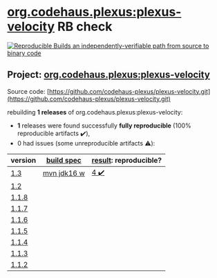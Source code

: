 [org.codehaus.plexus:plexus-velocity](https://search.maven.org/artifact/org.codehaus.plexus/plexus-velocity/) RB check
=======

[![Reproducible Builds](https://reproducible-builds.org/images/logos/rb.svg) an independently-verifiable path from source to binary code](https://reproducible-builds.org/)

## Project: [org.codehaus.plexus:plexus-velocity](https://search.maven.org/artifact/org.codehaus.plexus/plexus-velocity/)

Source code: [https://github.com/codehaus-plexus/plexus-velocity.git](https://github.com/codehaus-plexus/plexus-velocity.git)

rebuilding **1 releases** of org.codehaus.plexus:plexus-velocity:
- **1** releases were found successfully **fully reproducible** (100% reproducible artifacts :heavy_check_mark:),
- 0 had issues (some unreproducible artifacts :warning:):

| version | [build spec](BUILDSPEC.md) | [result](https://reproducible-builds.org/docs/jvm/): reproducible? |
| -- | --------- | ------ |
| [1.3](https://search.maven.org/artifact/org.codehaus.plexus/plexus-velocity/1.3/pom) | [mvn jdk16 w](plexus-velocity-1.3.buildspec) | [4 :heavy_check_mark: ](plexus-velocity-1.3.buildcompare) |
| [1.2](https://search.maven.org/artifact/org.codehaus.plexus/plexus-velocity/1.2/pom) | | |
| [1.1.8](https://search.maven.org/artifact/org.codehaus.plexus/plexus-velocity/1.1.8/pom) | | |
| [1.1.7](https://search.maven.org/artifact/org.codehaus.plexus/plexus-velocity/1.1.7/pom) | | |
| [1.1.6](https://search.maven.org/artifact/org.codehaus.plexus/plexus-velocity/1.1.6/pom) | | |
| [1.1.5](https://search.maven.org/artifact/org.codehaus.plexus/plexus-velocity/1.1.5/pom) | | |
| [1.1.4](https://search.maven.org/artifact/org.codehaus.plexus/plexus-velocity/1.1.4/pom) | | |
| [1.1.3](https://search.maven.org/artifact/org.codehaus.plexus/plexus-velocity/1.1.3/pom) | | |
| [1.1.2](https://search.maven.org/artifact/org.codehaus.plexus/plexus-velocity/1.1.2/pom) | | |
